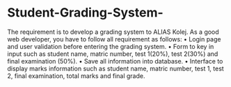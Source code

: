 # Student-Grading-System-
The requirement is  to develop a grading system to ALIAS Kolej.
As a good web  developer, you have to follow all requirement as follows: 
• Login page and user validation before entering the grading system.
• Form to key in input such as student name, matric number, test  1(20%), test 2(30%) and final examination (50%).
• Save all information into database. • Interface to display marks information such as student name, matric  number, test 1, test 2, final examination, total marks and final grade. 

